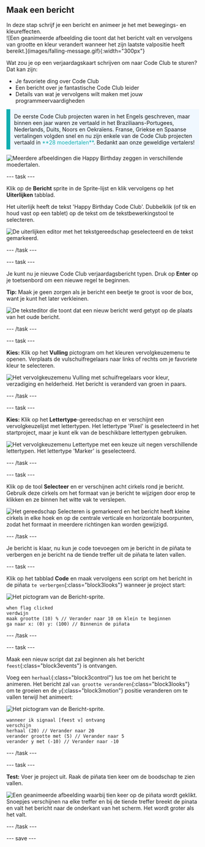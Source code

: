 ## Maak een bericht

<div style="display: flex; flex-wrap: wrap">
<div style="flex-basis: 200px; flex-grow: 1; margin-right: 15px;">
In deze stap schrijf je een bericht en animeer je het met bewegings- en kleureffecten. 
</div>
<div>
![Een geanimeerde afbeelding die toont dat het bericht valt en vervolgens van grootte en kleur verandert wanneer het zijn laatste valpositie heeft bereikt.](images/falling-message.gif){:width="300px"}
</div>
</div>

Wat zou je op een verjaardagskaart schrijven om naar Code Club te sturen? Dat kan zijn:
+ Je favoriete ding over Code Club
+ Een bericht over je fantastische Code Club leider
+ Details van wat je vervolgens wilt maken met jouw programmeervaardigheden

<p style="border-left: solid; border-width:10px; border-color: #0faeb0; background-color: aliceblue; padding: 10px;">
De eerste Code Club projecten waren in het Engels geschreven, maar binnen een jaar waren ze vertaald in het Braziliaans-Portugees, Nederlands, Duits, Noors en Oekraïens. Franse, Griekse en Spaanse vertalingen volgden snel en nu zijn enkele van de Code Club projecten vertaald in <span style="color: #0faeb0">**28 moedertalen**</span>. Bedankt aan onze geweldige vertalers!

![Meerdere afbeeldingen die Happy Birthday zeggen in verschillende moedertalen.](images/birthday-languages.png)
</p>

--- task ---

Klik op de **Bericht** sprite in de Sprite-lijst en klik vervolgens op het **Uiterlijken** tabblad.

Het uiterlijk heeft de tekst 'Happy Birthday Code Club'. Dubbelklik (of tik en houd vast op een tablet) op de tekst om de tekstbewerkingstool te selecteren.

![De uiterlijken editor met het tekstgereedschap geselecteerd en de tekst gemarkeerd.](images/text-edit.png)

--- /task ---

--- task ---

Je kunt nu je nieuwe Code Club verjaardagsbericht typen. Druk op **Enter** op je toetsenbord om een nieuwe regel te beginnen.

**Tip:** Maak je geen zorgen als je bericht een beetje te groot is voor de box, want je kunt het later verkleinen.

![De teksteditor die toont dat een nieuw bericht werd getypt op de plaats van het oude bericht.](images/new-text.png)

--- /task ---

--- task ---

**Kies:** Klik op het **Vulling** pictogram om het kleuren vervolgkeuzemenu te openen. Verplaats de vulschuifregelaars naar links of rechts om je favoriete kleur te selecteren.

![Het vervolgkeuzemenu Vulling met schuifregelaars voor kleur, verzadiging en helderheid. Het bericht is veranderd van groen in paars.](images/font-colour.png)

--- /task ---

--- task ---

**Kies:** Klik op het **Lettertype**-gereedschap en er verschijnt een vervolgkeuzelijst met lettertypen. Het lettertype 'Pixel' is geselecteerd in het startproject, maar je kunt elk van de beschikbare lettertypen gebruiken.

![Het vervolgkeuzemenu Lettertype met een keuze uit negen verschillende lettertypen. Het lettertype 'Marker' is geselecteerd.](images/font-type.png)

--- /task ---

--- task ---

Klik op de tool **Selecteer** en er verschijnen acht cirkels rond je bericht. Gebruik deze cirkels om het formaat van je bericht te wijzigen door erop te klikken en ze binnen het witte vak te verslepen.

![Het gereedschap Selecteren is gemarkeerd en het bericht heeft kleine cirkels in elke hoek en op de centrale verticale en horizontale boorpunten, zodat het formaat in meerdere richtingen kan worden gewijzigd.](images/resize-message.png)

--- /task ---

Je bericht is klaar, nu kun je code toevoegen om je bericht in de piñata te verbergen en je bericht na de tiende treffer uit de piñata te laten vallen.

--- task ---

Klik op het tabblad **Code** en maak vervolgens een script om het bericht in de piñata `te verbergen`{:class="block3looks"} wanneer je project start:

![Het pictogram van de Bericht-sprite.](images/message-sprite.png)

```blocks3
when flag clicked
verdwijn
maak grootte (10) % // Verander naar 10 om klein te beginnen
ga naar x: (0) y: (100) // Binnenin de piñata
```

--- /task ---

--- task ---

Maak een nieuw script dat zal beginnen als het bericht `feest`{:class="block3events"} is ontvangen.

Voeg een `herhaal`{:class="block3control"} lus toe om het bericht te animeren. Het bericht zal `van grootte veranderen`{:class="block3looks"} om te groeien en de `y`{:class="block3motion"} positie veranderen om te vallen terwijl het animeert:

![Het pictogram van de Bericht-sprite.](images/message-sprite.png)

```blocks3
wanneer ik signaal [feest v] ontvang
verschijn
herhaal (20) // Verander naar 20
verander grootte met (5) // Verander naar 5
verander y met (-10) // Verander naar -10
```

--- /task ---

--- task ---

**Test:** Voer je project uit. Raak de piñata tien keer om de boodschap te zien vallen.

![Een geanimeerde afbeelding waarbij tien keer op de piñata wordt geklikt. Snoepjes verschijnen na elke treffer en bij de tiende treffer breekt de pinata en valt het bericht naar de onderkant van het scherm. Het wordt groter als het valt.](images/falling-message.gif)

--- /task ---

--- save ---

